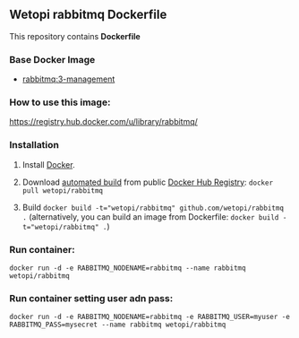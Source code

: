 ## Wetopi rabbitmq Dockerfile


This repository contains **Dockerfile** 

### Base Docker Image

* [rabbitmq:3-management](https://registry.hub.docker.com/u/library/rabbitmq/)

### How to use this image:

https://registry.hub.docker.com/u/library/rabbitmq/

### Installation

1. Install [Docker](https://www.docker.com/).

2. Download [automated build](https://registry.hub.docker.com/u/wetopi/rabbitmq/) from public [Docker Hub Registry](https://registry.hub.docker.com/): `docker pull wetopi/rabbitmq`

3. Build `docker build -t="wetopi/rabbitmq" github.com/wetopi/rabbitmq .`
   (alternatively, you can build an image from Dockerfile: `docker build -t="wetopi/rabbitmq" .`)


### Run container:

    docker run -d -e RABBITMQ_NODENAME=rabbitmq --name rabbitmq wetopi/rabbitmq

### Run container setting user adn pass:

    docker run -d -e RABBITMQ_NODENAME=rabbitmq -e RABBITMQ_USER=myuser -e RABBITMQ_PASS=mysecret --name rabbitmq wetopi/rabbitmq
